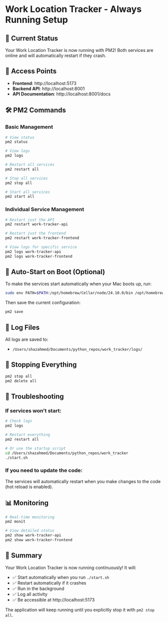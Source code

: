 # Work Location Tracker - Always Running Setup

## 🚀 Current Status
Your Work Location Tracker is now running with PM2! Both services are online and will automatically restart if they crash.

## 📱 Access Points
- **Frontend**: http://localhost:5173
- **Backend API**: http://localhost:8001
- **API Documentation**: http://localhost:8001/docs

## 🛠️ PM2 Commands

### Basic Management
```bash
# View status
pm2 status

# View logs
pm2 logs

# Restart all services
pm2 restart all

# Stop all services
pm2 stop all

# Start all services
pm2 start all
```

### Individual Service Management
```bash
# Restart just the API
pm2 restart work-tracker-api

# Restart just the frontend
pm2 restart work-tracker-frontend

# View logs for specific service
pm2 logs work-tracker-api
pm2 logs work-tracker-frontend
```

## 🔄 Auto-Start on Boot (Optional)

To make the services start automatically when your Mac boots up, run:

```bash
sudo env PATH=$PATH:/opt/homebrew/Cellar/node/24.10.0/bin /opt/homebrew/lib/node_modules/pm2/bin/pm2 startup launchd -u shazahmed --hp /Users/shazahmed
```

Then save the current configuration:
```bash
pm2 save
```

## 📁 Log Files
All logs are saved to:
- `/Users/shazahmed/Documents/python_repos/work_tracker/logs/`

## 🛑 Stopping Everything
```bash
pm2 stop all
pm2 delete all
```

## 🔧 Troubleshooting

### If services won't start:
```bash
# Check logs
pm2 logs

# Restart everything
pm2 restart all

# Or use the startup script
cd /Users/shazahmed/Documents/python_repos/work_tracker
./start.sh
```

### If you need to update the code:
The services will automatically restart when you make changes to the code (hot reload is enabled).

## 📊 Monitoring
```bash
# Real-time monitoring
pm2 monit

# View detailed status
pm2 show work-tracker-api
pm2 show work-tracker-frontend
```

## 🎯 Summary
Your Work Location Tracker is now running continuously! It will:
- ✅ Start automatically when you run `./start.sh`
- ✅ Restart automatically if it crashes
- ✅ Run in the background
- ✅ Log all activity
- ✅ Be accessible at http://localhost:5173

The application will keep running until you explicitly stop it with `pm2 stop all`.
